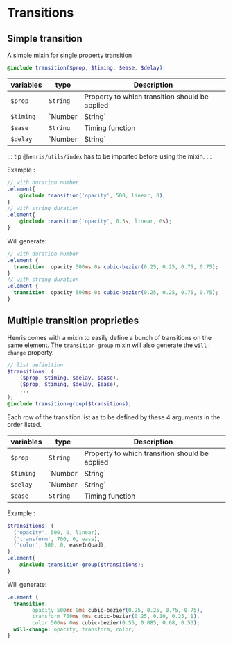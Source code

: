 # Transitions

## Simple transition
A simple mixin for single property transition

```scss
@include transition($prop, $timing, $ease, $delay);
```

| variables | type            | Description                                           		|
|-----------|-----------------|-----------------------------------------------------------|
| `$prop`   | `String`        | Property to which transition should be applied        		|
| `$timing` | `Number|String` | Transition duration. Number is used as **ms**             |
| `$ease`   | `String`        | Timing function                                       		|
| `$delay`  | `Number|String` | Transition delay duration. Number is interpreted as **ms**|

::: tip
 `@henris/utils/index` has to be imported before using the mixin.
:::

Example :

```scss
// with duration number
.element{
	@include transition('opacity', 500, linear, 0);
}
// with string duration
.element{
	@include transition('opacity', 0.5s, linear, 0s);
}
```

Will generate:

```scss
// with duration number
.element {
  transition: opacity 500ms 0s cubic-bezier(0.25, 0.25, 0.75, 0.75);
}
// with string duration
.element {
  transition: opacity 500ms 0s cubic-bezier(0.25, 0.25, 0.75, 0.75);
}
```

## Multiple transition proprieties
Henris comes with a mixin to easily define a bunch of transitions on the same element. The `transition-group` mixin will also generate the `will-change` property.


```scss
// list definition
$transitions: (
	($prop, $timing, $delay, $ease),
	($prop, $timing, $delay, $ease),
	...
);
@include transition-group($transitions);
```
Each row of the transition list as to be defined by these 4 arguments in the order listed.

| variables | type            | Description                                           |
|-----------|-----------------|-------------------------------------------------------|
| `$prop`  | `String`        | Property to which transition should be applied         |
| `$timing` | `Number|String` | Transition duration. Number is used as ms             |
| `$delay`  | `Number|String` | Transition delay duration. Number is interpreted as ms|
| `$ease`   | `String`        | Timing function                                       |

Example :

```scss
$transitions: (
  ('opacity', 500, 0, linear),
  ('transform', 700, 0, ease),
  ('color', 500, 0, easeInQuad),
);
.element{
	@include transition-group($transitions);
}
```

Will generate:

```css
.element {
  transition:
		opacity 500ms 0ms cubic-bezier(0.25, 0.25, 0.75, 0.75),
		transform 700ms 0ms cubic-bezier(0.25, 0.10, 0.25, 1),
		color 500ms 0ms cubic-bezier(0.55, 0.085, 0.68, 0.53);
  will-change: opacity, transform, color;
}

```

